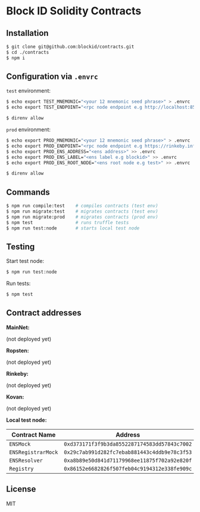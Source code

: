 # Block ID Solidity Contracts

## Installation

```bash
$ git clone git@github.com:blockid/contracts.git
$ cd ./contracts
$ npm i
```

## Configuration via `.envrc`

`test` environment:

```bash 
$ echo export TEST_MNEMONIC="<your 12 mnemonic seed phrase>" > .envrc
$ echo export TEST_ENDPOINT="<rpc node endpoint e.g http://localhost:8545/>" >> .envrc

$ direnv allow
```

`prod` environment:

```bash 
$ echo export PROD_MNEMONIC="<your 12 mnemonic seed phrase>" > .envrc
$ echo export PROD_ENDPOINT="<rpc node endpoint e.g https://rinkeby.infura.io/>" >> .envrc
$ echo export PROD_ENS_ADDRESS="<ens address>" >> .envrc
$ echo export PROD_ENS_LABEL="<ens label e.g blockid>" >> .envrc
$ echo export PROD_ENS_ROOT_NODE="<ens root node e.g test>" >> .envrc

$ direnv allow
```

## Commands

```bash
$ npm run compile:test    # compiles contracts (test env)
$ npm run migrate:test    # migrates contracts (test env)
$ npm run migrate:prod    # migrates contracts (prod env)
$ npm test                # runs truffle tests
$ npm run test:node       # starts local test node
```

## Testing

Start test node:
 
```bash
$ npm run test:node
```

Run tests:

```bash
$ npm test
```

## Contract addresses

**MainNet:**

(not deployed yet)

**Ropsten:**

(not deployed yet)

**Rinkeby:**

(not deployed yet)

**Kovan:**

(not deployed yet)

**Local test node:**

| Contract Name 	| Address 	|
|--------------------	|----------------------------------------------	|
| `ENSMock` 	| `0xd373171f3f9b3da8552287174583dd57843c7002` 	|
| `ENSRegistrarMock` 	| `0x29c7ab991d282fc7ebab881443c4ddb9e78c3f53` 	|
| `ENSResolver` 	| `0xa8b89e50d841d71179968ee11875f702a92e820f` 	|
| `Registry` 	| `0x86152e6682826f507feb04c9194312e338fe909c` 	|

## License

MIT